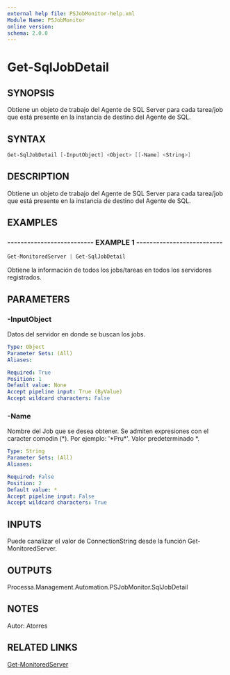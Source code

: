 ```yaml
---
external help file: PSJobMonitor-help.xml
Module Name: PSJobMonitor
online version: 
schema: 2.0.0
---
```


# Get-SqlJobDetail

## SYNOPSIS
Obtiene un objeto de trabajo del Agente de SQL Server para cada tarea/job que está presente en la instancia de destino del Agente de SQL.

## SYNTAX

```powershell
Get-SqlJobDetail [-InputObject] <Object> [[-Name] <String>]
```

## DESCRIPTION
Obtiene un objeto de trabajo del Agente de SQL Server para cada tarea/job que está presente en la instancia de destino del Agente de SQL.

## EXAMPLES

### -------------------------- EXAMPLE 1 --------------------------
```powershell
Get-MonitoredServer | Get-SqlJobDetail
```

Obtiene la información de todos los jobs/tareas en todos los servidores registrados.

## PARAMETERS

### -InputObject
Datos del servidor en donde se buscan los jobs.

```yaml
Type: Object
Parameter Sets: (All)
Aliases: 

Required: True
Position: 1
Default value: None
Accept pipeline input: True (ByValue)
Accept wildcard characters: False
```

### -Name
Nombre del Job que se desea obtener.
Se admiten expresiones con el caracter comodin (\*).
Por ejemplo: '\*Pru\*'.
Valor predeterminado \*.

```yaml
Type: String
Parameter Sets: (All)
Aliases: 

Required: False
Position: 2
Default value: *
Accept pipeline input: False
Accept wildcard characters: True
```

## INPUTS
Puede canalizar el valor de ConnectionString desde la función Get-MonitoredServer.

## OUTPUTS
Processa.Management.Automation.PSJobMonitor.SqlJobDetail

## NOTES
Autor: Atorres

## RELATED LINKS

[Get-MonitoredServer](https://github.com/RD-Processa/PSJobMonitor/blob/master/Scripting/getting-started/ConfigServers/Get-MonitoredServer.md)

